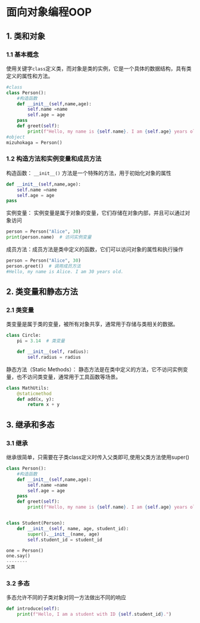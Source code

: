 # 面向对象编程OOP
## 1. 类和对象
### 1.1 基本概念
使用关键字`class`定义类，而对象是类的实例，它是一个具体的数据结构，具有类定义的属性和方法。
```python
#class
class Person():
    #构造函数
    def __init__(self,name,age):
        self.name =name
        self.age = age
    pass
    def greet(self):
        print(f"Hello, my name is {self.name}. I am {self.age} years old.") 
#object
mizuhokaga = Person()
```
### 1.2 构造方法和实例变量和成员方法
构造函数： `__init__()` 方法是一个特殊的方法，用于初始化对象的属性
```python
def __init__(self,name,age):
    self.name =name
    self.age = age
pass
```
实例变量： 实例变量是属于对象的变量，它们存储在对象内部，并且可以通过对象访问
```python
person = Person("Alice", 30)
print(person.name)  # 访问实例变量
```
成员方法：成员方法是类中定义的函数，它们可以访问对象的属性和执行操作
```python
person = Person("Alice", 30)
person.greet()  # 调用成员方法
#Hello, my name is Alice. I am 30 years old.
```


## 2. 类变量和静态方法
### 2.1 类变量
 类变量是属于类的变量，被所有对象共享，通常用于存储与类相关的数据。
```python
class Circle:
    pi = 3.14  # 类变量

    def __init__(self, radius):
        self.radius = radius
```
静态方法（Static Methods）： 静态方法是在类中定义的方法，它不访问实例变量，也不访问类变量，通常用于工具函数等场景。
```python
class MathUtils:
    @staticmethod
    def add(x, y):
        return x + y
```
## 3. 继承和多态
### 3.1 继承
继承很简单，只需要在子类class定义时传入父类即可,使用父类方法使用super()
```python
class Person():
    #构造函数
    def __init__(self,name,age):
        self.name =name
        self.age = age
    pass
    def greet(self):
        print(f"Hello, my name is {self.name}. I am {self.age} years old.") 


class Student(Person):
    def __init__(self, name, age, student_id):
        super().__init__(name, age)
        self.student_id = student_id

one = Person()
one.say()
--------
父类
```
### 3.2 多态
多态允许不同的子类对象对同一方法做出不同的响应
```python
def introduce(self):
    print(f"Hello, I am a student with ID {self.student_id}.")
```